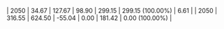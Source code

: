 | 2050 | 34.67 | 127.67 |  98.90 | 299.15 | 299.15 (100.00%) | 6.61 |
| 2050 | 316.55 | 624.50 | -55.04 | 0.00 | 181.42 | 0.00 (100.00%) |
